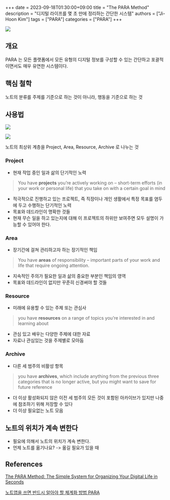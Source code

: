 +++
date = 2023-09-18T01:30:00+09:00
title = "The PARA Method"
description = "디지털 라이프를 몇 초 만에 정리하는 간단한 시스템"
authors = ["Ji-Hoon Kim"]
tags = ["PARA"]
categories = ["PARA"]
+++

![](/images/posts/para/main.jpg)

## 개요

PARA 는 모든 플랫폼에서 모든 유형의 디지털 정보를 구성할 수 있는 간단하고 포괄적이면서도 매우 유연한 시스템이다.

## 핵심 철학

노트의 분류를 주제를 기준으로 하는 것이 아니라, 행동을 기준으로 하는 것

## 사용법

![](/images/posts/para/PARA.jpg)

![](/images/posts/para/PARA-hierarchy.jpeg)

노트의 최상위 계층을 Project, Area, Resource, Archive 로 나누는 것

### Project

- 현재 작업 중인 일과 삶의 단기적인 노력

> You have **projects** you’re actively working on – short-term efforts (in your work or personal life) that you take on
> with a certain goal in mind

- 적극적으로 진행하고 있는 프로젝트, 즉 직장이나 개인 생활에서 특정 목표를 염두에 두고 수행하는 단기적인 노력
- 목표와 데드라인이 명확한 것들
- 현재 무슨 일을 하고 있는지에 대해 이 프로젝트의 하위만 보여주면 모두 설명이 가능할 수 있어야 한다.

### Area

- 장기간에 걸쳐 관리하고자 하는 장기적인 책임

> You have **areas** of responsibility – important parts of your work and life that require ongoing attention.

- 지속적인 주의가 필요한 일과 삶의 중요한 부분인 책임의 영역
- 목표와 데드라인이 없지만 꾸준히 신경써야 할 것들

### Resource

- 미래에 유용할 수 있는 주제 또는 관심사

> you have **resources** on a range of topics you’re interested in and learning about

- 관심 있고 배우는 다양한 주제에 대한 자료
- 자료나 관심있는 것을 주제별로 모아둠

### Archive

- 다른 세 범주의 비활성 항목

> you have **archives**, which include anything from the previous three categories that is no longer active, but you
> might want to save for future reference

- 더 이상 활성화되지 않은 이전 세 범주의 모든 것이 포함된 아카이브가 있지만 나중에 참조하기 위해 저장할 수 있다
- 더 이상 필요없는 노트 모음

## 노트의 위치가 계속 변한다

- 필요에 의해서 노트의 위치가 계속 변한다.
- 언제 노트를 옮기나요? -> 옮길 필요가 있을 때

## References

[The PARA Method: The Simple System for Organizing Your Digital Life in Seconds](https://fortelabs.com/blog/para/)

[노트앱을 쓰면 반드시 알아야 할 체계화 방법 PARA](https://www.youtube.com/watch?v=lkRQuMIbFYc)
